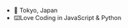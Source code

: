 - 📍 Tokyo, Japan 
- ⌨️Love Coding in JavaScript & Python
<!---
batutarim/batutarim is a ✨ special ✨ repository because its `README.md` (this file) appears on your GitHub profile.
You can click the Preview link to take a look at your changes.
--->
